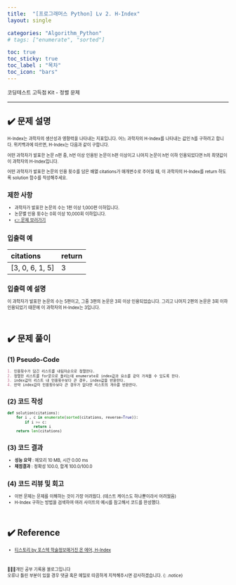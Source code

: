 ```yaml
---
title:  "[프로그래머스 Python] Lv 2. H-Index"
layout: single

categories: "Algorithm_Python"
# tags: ["enumerate", "sorted"]

toc: true
toc_sticky: true
toc_label : "목차"
toc_icon: "bars"
---
```


<small>코딩테스트 고득점 Kit - 정렬 문제<small>

***

# <span class="half_HL">✔️ 문제 설명</span>

H-Index는 과학자의 생산성과 영향력을 나타내는 지표입니다. 어느 과학자의 H-Index를 나타내는 값인 h를 구하려고 합니다. 위키백과에 따르면, H-Index는 다음과 같이 구합니다.

어떤 과학자가 발표한 논문 n편 중, h번 이상 인용된 논문이 h편 이상이고 나머지 논문이 h번 이하 인용되었다면 h의 최댓값이 이 과학자의 H-Index입니다.

어떤 과학자가 발표한 논문의 인용 횟수를 담은 배열 citations가 매개변수로 주어질 때, 이 과학자의 H-Index를 return 하도록 solution 함수를 작성해주세요.

## 제한 사항
- 과학자가 발표한 논문의 수는 1편 이상 1,000편 이하입니다.
- 논문별 인용 횟수는 0회 이상 10,000회 이하입니다.
- [👉 문제 보러가기](https://school.programmers.co.kr/learn/courses/30/lessons/42747)

## 입출력 예

|citations|	return|
|:--------|:------|
|[3, 0, 6, 1, 5]|	3|

## 입출력 예 설명

이 과학자가 발표한 논문의 수는 5편이고, 그중 3편의 논문은 3회 이상 인용되었습니다. 그리고 나머지 2편의 논문은 3회 이하 인용되었기 때문에 이 과학자의 H-Index는 3입니다.

<br>

# <span class="half_HL">✔️ 문제 풀이</span>
## (1) Pseudo-Code
```markdown
1. 인용횟수가 담긴 리스트를 내림차순으로 정렬한다.
2. 정렬한 리스트를 for문으로 돌리는데 enumerate로 index값과 요소를 같이 가져올 수 있도록 한다.
3. index값이 리스트 내 인용횟수보다 큰 경우, index값을 반환한다.
4. 만약 index값이 인용횟수보다 큰 경우가 없다면 리스트의 개수를 반환한다.
```

## (2) 코드 작성
```python
def solution(citations):
    for i , c in enumerate(sorted(citations, reverse=True)):
        if i >= c:
            return i
    return len(citations)
```

## (3) 코드 결과
- **성능 요약** : 메모리 10 MB, 시간 0.00 ms
- **채점결과** : 정확성 100.0, 합계 100.0/100.0 

## (4) 코드 리뷰 및 회고
- 이번 문제는 문제를 이해하는 것이 가장 어려웠다. (테스트 케이스도 하나뿐이라서 어려웠음)
- H-Index 구하는 방법을 검색하여 여러 사이트의 예시를 참고해서 코드를 완성했다.

<br>

# <span class="half_HL">✔️ Reference</span>
- [티스토리 by 포스텍 학술정보매거진 온 에어, H-Index](https://postechlibrary.tistory.com/489)

<br>

👩🏻‍💻개인 공부 기록용 블로그입니다
<br>오류나 틀린 부분이 있을 경우 댓글 혹은 메일로 따끔하게 지적해주시면 감사하겠습니다.
{: .notice}